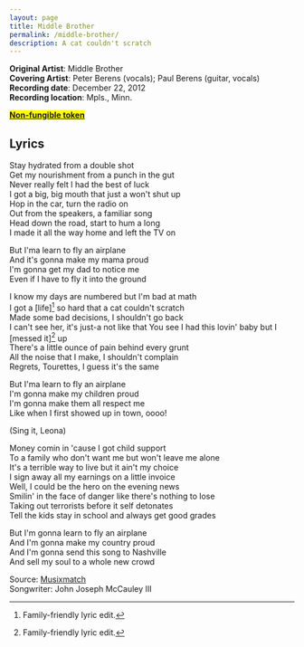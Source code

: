 ```yaml
---
layout: page
title: Middle Brother
permalink: /middle-brother/
description: A cat couldn't scratch
---
```

**Original Artist**: Middle Brother<br>
**Covering Artist**: Peter Berens (vocals); Paul Berens (guitar, vocals)<br>
**Recording date**: December 22, 2012<br>
**Recording location**: Mpls., Minn.

<mark><b><a href="https://opensea.io/assets/ethereum/0x495f947276749ce646f68ac8c248420045cb7b5e/464792704295067942055326260603979070088343924201035246970139109591166746625" target="_blank">Non-fungible token</a></b><mark>

## Lyrics

Stay hydrated from a double shot<br>
Get my nourishment from a punch in the gut<br>
Never really felt I had the best of luck<br>
I got a big, big mouth that just a won't shut up<br>
Hop in the car, turn the radio on<br>
Out from the speakers, a familiar song<br>
Head down the road, start to hum a long<br>
I made it all the way home and left the TV on

But I'ma learn to fly an airplane<br>
And it's gonna make my mama proud<br>
I'm gonna get my dad to notice me<br>
Even if I have to fly it into the ground

I know my days are numbered but I'm bad at math<br>
I got a [life][^1] so hard that a cat couldn't scratch<br>
Made some bad decisions, I shouldn't go back<br>
I can't see her, it's just-a not like that
You see I had this lovin' baby but I [messed it][^1] up<br>
There's a little ounce of pain behind every grunt<br>
All the noise that I make, I shouldn't complain<br>
Regrets, Tourettes, I guess it's the same

But I'ma learn to fly an airplane<br>
I'm gonna make my children proud<br>
I'm gonna make them all respect me<br>
Like when I first showed up in town, oooo!

(Sing it, Leona)

Money comin in 'cause I got child support<br>
To a family who don't want me but won't leave me alone<br>
It's a terrible way to live but it ain't my choice<br>
I sign away all my earnings on a little invoice<br>
Well, I could be the hero on the evening news<br>
Smilin' in the face of danger like there's nothing to lose<br>
Taking out terrorists before it self detonates<br>
Tell the kids stay in school and always get good grades

But I'm gonna learn to fly an airplane<br>
And I'm gonna make my country proud<br>
And I'm gonna send this song to Nashville<br>
And sell my soul to a whole new crowd

[^1]: Family-friendly lyric edit.

<span class="muted small">Source: </span><a class="muted small" href="https://www.musixmatch.com/lyrics/Middle-Brother/Middle-Brother" target="_blank">Musixmatch</a><br>
<span class="muted small">Songwriter: John Joseph McCauley III</span>